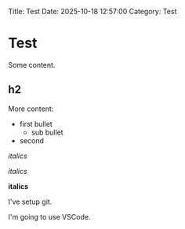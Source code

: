 Title: Test
Date: 2025-10-18 12:57:00
Category: Test

# Test

Some content.

## h2 

More content:
- first bullet
  - sub bullet
- second

*italics*

_italics_

__italics__

I've setup git.

I'm going to use VSCode.
